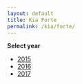 ```yaml
---
layout: default
title: Kia Forte
permalink: /kia/forte/
---
```

**Select year**

- [2015](/kia/forte/2015/)
- [2016](/kia/forte/2016/)
- [2017](/kia/forte/2017/)
